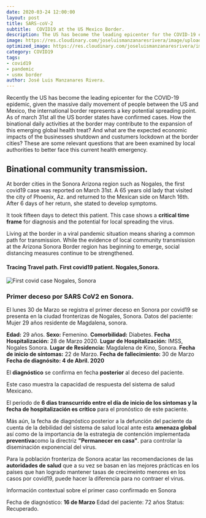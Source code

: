 ```yaml
---
date: 2020-03-24 12:00:00
layout: post
title: SARS-coV-2
subtitle:  COVID19 at the US Mexico Border.
description: The US has become the leading epicenter for the COVID-19 epidemic, given the massive daily movement of people between the US and Mexico, the international border represents a key potential spreading point. As of march 31st all the US border states have confirmed cases. How the binational daily activities at the border may contribute to the expansion of this emerging global health treat?  And what are the expected economic impacts of the business shutdown at the border cities? Are some relevant questions that are been examined to better face this current health emergency.
image: https://res.cloudinary.com/joseluismanzanaresrivera/image/upload/v1585712322/james-yarema-DAur7MQDlCU-unsplash_hidpiw.jpg
optimized_image: https://res.cloudinary.com/joseluismanzanaresrivera/image/upload/v1585712322/james-yarema-DAur7MQDlCU-unsplash_hidpiw.jpg
category: COVID19
tags:
- covid19
- pandemic
- usmx border
author: José Luis Manzanares Rivera.
---
```

  
Recently the US has become the leading epicenter for the COVID-19 epidemic, given the massive daily movement of people between the US and Mexico, the international border represents a key potential spreading point. As of march 31st all the US border states have confirmed cases. 
How the binational daily activities at the border may contribute to the expansion of this emerging global health treat?  And what are the expected economic impacts of the businesses shutdown and custumers lockdown at the border cities? 
These are some relevant questions that are been examined by local authorities to better face this current health emergency.

## Binational community transmission.

At border cities in the Sonora Arizona region such as Nogales, the first covid19 case was reported on March 31st. A 65 years old lady that visited the city of Phoenix, Az. and returned to the Mexican side on March 16th. After 6 days of her return, she stated to develop symptoms.

It took fifteen days to detect this patient.  This case shows a **critical time frame** for diagnosis and the potential for local spreading the virus.

Living at the border in a viral pandemic situation means sharing a common path for transmission. While the evidence of local community transmission at the Arizona Sonora Border region has beginning to emerge, social distancing measures continue to be strengthened.


####  Tracing Travel path. First covid19 patient. Nogales,Sonora.

![First covid case Nogales, Sonora](https://res.cloudinary.com/joseluismanzanaresrivera/image/upload/v1585776022/nogales1_hazs05.jpg)




### Primer deceso por SARS CoV2 en Sonora.

El lunes 30 de Marzo se registra el primer deceso en Sonora por covid19 se presenta en la ciudad fronterizas de Nogales, Sonora.   Datos del paciente: Mujer 29 años residente de Magdalena, sonora.   

**Edad:** 29 años.
**Sexo:** Femenino.
**Comorbilidad:** Diabetes.
**Fecha Hospitalización:**  28 de Marzo  2020.
**Lugar de Hospitalización:**  IMSS, Nogales Sonora.
**Lugar de Residencia:** Magdalena de Kino, Sonora.
**Fecha de inicio de síntomas:** 22 de Marzo.
**Fecha de fallecimiento:** 30 de Marzo 
**Fecha de diagnósito: 4 de Abril. 2020**

El **diagnóstico** se confirma en fecha **posterior** al deceso del paciente.

Este caso muestra la capacidad de respuesta del sistema de salud Mexicano. 

El periodo de **6 dias transcurrido entre el día de inicio de los síntomas y la fecha de hospitalización  es crítico** para el pronóstico de este  paciente. 

Más aún, la fecha de diagnóstico posterior a la defunción del paciente da cuenta de la debilidad del sistema de salud local ante esta **amenaza global** así como de la importancia  de  la estrategia de contención implementada  **preventiva**como la directriz **"Permanecer en casa"**. para controlar la diseminación exponencial del virus.   

Para la población fronteriza de Sonora acatar las recomendaciones de las **autoridades de salud** que a su vez se basan en las mejores prácticas en los países que han logrado mantener tasas de crecimeinto menores en los casos por covid19, puede hacer la diferencia para no  contraer el virus. 

Información contextual sobre el primer caso confirmado en Sonora

Fecha de diagnóstico: **16 de Marzo**
Edad del paciente:   72 años
Status: Recuperado.





